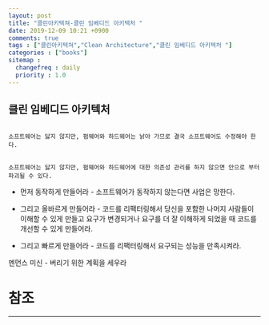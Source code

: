 ```yaml
---
layout: post
title: "클린아키텍쳐-클린 임베디드 아키텍처 "
date: 2019-12-09 10:21 +0900
comments: true
tags : ["클린아키텍쳐","Clean Architecture","클린 임베디드 아키텍처 "]
categories : ["books"]
sitemap :
  changefreq : daily
  priority : 1.0
---
```


## 클린 임베디드 아키텍처 

```

소프트웨어는 닳지 않지만, 펌웨어와 하드웨어는 낡아 가므로 결국 소프트웨어도 수정해야 한다.

```

```

소프트웨어는 닳지 않지만, 펌웨어와 하드웨어에 대한 의존성 관리를 하지 않으면 안으로 부터 파괴될 수 있다.

```

* 먼저 동작하게 만들어라 - 소프트웨어가 동작하지 않는다면 사업은 망한다.

* 그리고 올바르게 만들어라 - 코드를 리팩터링해서 당신을 포함한 나머지 사람들이 이해할 수 있게 만들고 
요구가 변경되거나 요구를 더 잘 이해하게 되었을 때 코드를 개선할 수 있게 만들어라.

* 그리고 빠르게 만들어라 - 코드를 리팩터링해서 요구되는 성능을 만족시켜라. 

멘먼스 미신 - 버리기 위한 계획을 세우라




# 참조
-----


